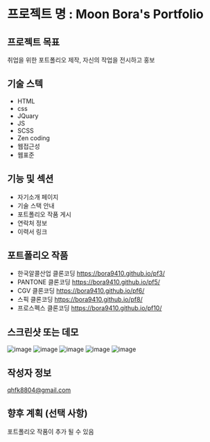 # 프로젝트 명 : Moon Bora's Portfolio

## 프로젝트 목표
취업을 위한 포트폴리오 제작, 자신의 작업을 전시하고 홍보

## 기술 스텍
- HTML
- css
- JQuary
- JS
- SCSS
- Zen coding
- 웹접근성
- 웹표준

## 기능 및 섹션
- 자기소개 페이지
- 기술 스택 안내
- 포트폴리오 작품 게시
- 연락처 정보
- 이력서 링크

## 포트폴리오 작품
- 한국알콜산업 클론코딩  https://bora9410.github.io/pf3/
- PANTONE 클론코딩  https://bora9410.github.io/pf5/
- CGV 클론코딩  https://bora9410.github.io/pf6/
- 스픽 클론코딩  https://bora9410.github.io/pf8/
- 프로스펙스 클론코딩  https://bora9410.github.io/pf10/

## 스크린샷 또는 데모
![image](https://github.com/bora9410/personal/assets/142555231/14cffe5c-b5c8-4c45-ac16-4cef08fdbd16)
![image](https://github.com/bora9410/personal/assets/142555231/edd84846-d628-42be-bea0-ba18236f90da)
![image](https://github.com/bora9410/personal/assets/142555231/827041aa-a7fb-4dfa-a6bc-f878075e3baf)
![image](https://github.com/bora9410/personal/assets/142555231/c7b89fc9-b96c-4853-a04f-468c63913975)
![image](https://github.com/bora9410/personal/assets/142555231/848f8fdc-ed36-49a8-b732-2623fd533427)


## 작성자 정보
qhfk8804@gmail.com

## 향후 계획 (선택 사항)
포트폴리오 작품이 추가 될 수 있음 
